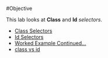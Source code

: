 #Objective

This lab looks at **Class** and **Id** *selectors*.

- [Class Selectors](#01)
- [Id Selectors](#02)
- [Worked Example Continued...](#03)
- [class vs id](#04)






